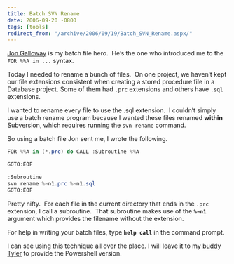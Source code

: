 ```yaml
---
title: Batch SVN Rename
date: 2006-09-20 -0800
tags: [tools]
redirect_from: "/archive/2006/09/19/Batch_SVN_Rename.aspx/"
---
```


[Jon Galloway](http://weblogs.asp.net/jgalloway/) is my batch file
hero.  He’s the one who introduced me to the `FOR %%A in ...` syntax.

Today I needed to rename a bunch of files.  On one project, we haven’t
kept our file extensions consistent when creating a stored procedure
file in a Database project. Some of them had `.prc` extensions and
others have `.sql` extensions.

I wanted to rename every file to use the .sql extension.  I couldn’t
simply use a batch rename program because I wanted these files renamed
**within** Subversion, which requires running the `svn rename` command.

So using a batch file Jon sent me, I wrote the following.

```csharp
FOR %%A in (*.prc) do CALL :Subroutine %%A

GOTO:EOF

:Subroutine
svn rename %~n1.prc %~n1.sql
GOTO:EOF
```

Pretty nifty.  For each file in the current directory that ends in the
`.prc` extension, I call a subroutine.  That subroutine makes use of the
**`%~n1`** argument which provides the filename without the extension.

For help in writing your batch files, type **`help call`** in the
command prompt.

I can see using this technique all over the place. I will leave it to my
[buddy
Tyler](http://selectsoftwarethoughtsfromtyler.blogspot.com/2006/09/anatomy-of-powershell-script.html)
to provide the Powershell version.

